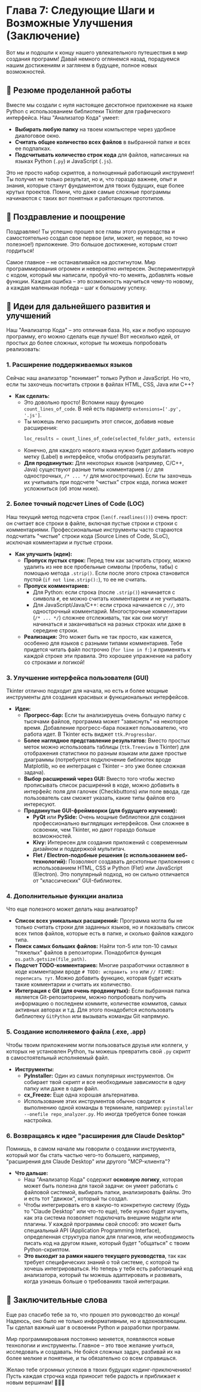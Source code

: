 # Глава 7: Следующие Шаги и Возможные Улучшения (Заключение)

Вот мы и подошли к концу нашего увлекательного путешествия в мир создания программ! Давай немного оглянемся назад, порадуемся нашим достижениям и заглянем в будущее, полное новых возможностей.

## 🏁 Резюме проделанной работы

Вместе мы создали с нуля настоящее десктопное приложение на языке Python с использованием библиотеки Tkinter для графического интерфейса. Наш "Анализатор Кода" умеет:

*   **Выбирать любую папку** на твоем компьютере через удобное диалоговое окно.
*   **Считать общее количество всех файлов** в выбранной папке и всех ее подпапках.
*   **Подсчитывать количество строк кода** для файлов, написанных на языках Python (`.py`) и JavaScript (`.js`).

Это не просто набор скриптов, а полноценный работающий инструмент! Ты получил не только результат, но и, что гораздо важнее, опыт и знания, которые станут фундаментом для твоих будущих, еще более крутых проектов. Помни, что даже самые сложные программы начинаются с таких вот понятных и работающих прототипов.

## 🎉 Поздравление и поощрение

Поздравляю! Ты успешно прошел все главы этого руководства и самостоятельно создал свое первое (или, может, не первое, но точно полезное!) приложение. Это большое достижение, которым стоит гордиться!

Самое главное – не останавливайся на достигнутом. Мир программирования огромен и невероятно интересен. Экспериментируй с кодом, который мы написали, пробуй что-то менять, добавлять новые функции. Каждая ошибка – это возможность научиться чему-то новому, а каждая маленькая победа – шаг к большому успеху.

## 🚀 Идеи для дальнейшего развития и улучшений

Наш "Анализатор Кода" – это отличная база. Но, как и любую хорошую программу, его можно сделать еще лучше! Вот несколько идей, от простых до более сложных, которые ты можешь попробовать реализовать:

### 1. Расширение поддерживаемых языков

Сейчас наш анализатор "понимает" только Python и JavaScript. Но что, если ты захочешь посчитать строки в файлах HTML, CSS, Java или C++?

*   **Как сделать:**
    *   Это довольно просто! Вспомни нашу функцию `count_lines_of_code`. В ней есть параметр `extensions=['.py', '.js']`.
    *   Ты можешь легко расширить этот список, добавив новые расширения:
        ```python
        loc_results = count_lines_of_code(selected_folder_path, extensions=['.py', '.js', '.java', '.cpp', '.h', '.html', '.css'])
        ```
    *   Конечно, для каждого нового языка нужно будет добавить новую метку (Label) в интерфейсе, чтобы отобразить результат.
    *   **Для продвинутых:** Для некоторых языков (например, C/C++, Java) существуют разные типы комментариев (`//` для однострочных, `/* ... */` для многострочных). Если ты захочешь их учитывать при подсчете "чистых" строк кода, логика может усложниться (об этом ниже).

### 2. Более точный подсчет Lines of Code (LOC)

Наш текущий метод подсчета строк (`len(f.readlines())`) очень прост: он считает все строки в файле, включая пустые строки и строки с комментариями. Профессиональные инструменты часто стараются подсчитать "чистые" строки кода (Source Lines of Code, SLoC), исключая комментарии и пустые строки.

*   **Как улучшить (идеи):**
    *   **Пропуск пустых строк:** Перед тем как засчитать строку, можно удалить из нее все пробельные символы (пробелы, табы) с помощью метода `.strip()`. Если после этого строка становится пустой (`if not line.strip():`), то ее не считать.
    *   **Пропуск комментариев:**
        *   Для Python: если строка (после `.strip()`) начинается с символа `#`, ее можно считать комментарием и не учитывать.
        *   Для JavaScript/Java/C++: если строка начинается с `//`, это однострочный комментарий. Многострочные комментарии (`/* ... */`) сложнее отслеживать, так как они могут начинаться и заканчиваться на разных строках или даже в середине строки.
    *   **Реализация:** Это может быть не так просто, как кажется, особенно для языков с разными типами комментариев. Тебе придется читать файл построчно (`for line in f:`) и применять к каждой строке эти правила. Это хорошее упражнение на работу со строками и логикой!

### 3. Улучшение интерфейса пользователя (GUI)

Tkinter отлично подходит для начала, но есть и более мощные инструменты для создания красивых и функциональных интерфейсов.

*   **Идеи:**
    *   **Прогресс-бар:** Если ты анализируешь очень большую папку с тысячами файлов, программа может "зависнуть" на некоторое время. Добавление прогресс-бара покажет пользователю, что работа идет. В Tkinter есть виджет `ttk.Progressbar`.
    *   **Более наглядное представление результатов:** Вместо простых меток можно использовать таблицы (`ttk.Treeview` в Tkinter) для отображения статистики по разным языкам или даже простые диаграммы (потребуется подключение библиотек вроде Matplotlib, но ее интеграция с Tkinter – это уже более сложная задача).
    *   **Выбор расширений через GUI:** Вместо того чтобы жестко прописывать список расширений в коде, можно добавить в интерфейс поля для галочек (Checkbuttons) или поле ввода, где пользователь сам сможет указать, какие типы файлов его интересуют.
    *   **Продвинутые GUI-фреймворки (для будущего изучения):**
        *   **PyQt** или **PySide:** Очень мощные библиотеки для создания профессионально выглядящих интерфейсов. Они сложнее в освоении, чем Tkinter, но дают гораздо больше возможностей.
        *   **Kivy:** Интересен для создания приложений с современным дизайном и поддержкой мультитач.
        *   **Flet / Electron-подобные решения (с использованием веб-технологий):** Позволяют создавать десктопные приложения с использованием HTML, CSS и Python (Flet) или JavaScript (Electron). Это популярный подход, но он сильно отличается от "классических" GUI-библиотек.

### 4. Дополнительные функции анализа

Что еще полезного может делать наш анализатор?

*   **Список всех уникальных расширений:** Программа могла бы не только считать строки для заданных языков, но и показывать список всех типов файлов, которые есть в папке, и сколько файлов каждого типа.
*   **Поиск самых больших файлов:** Найти топ-5 или топ-10 самых "тяжелых" файлов в репозитории. Понадобится функция `os.path.getsize(file_path)`.
*   **Подсчет TODO-комментариев:** Многие разработчики оставляют в коде комментарии вроде `# TODO: исправить это` или `// FIXME: переписать тут`. Можно добавить функцию, которая будет искать такие комментарии и считать их количество.
*   **Интеграция с Git (для очень продвинутых):** Если выбранная папка является Git-репозиторием, можно попробовать получить информацию о последнем коммите, количестве коммитов, самых активных авторах и т.д. Для этого понадобится использовать библиотеку `GitPython` или вызывать команды Git напрямую.

### 5. Создание исполняемого файла (.exe, .app)

Чтобы твоим приложением могли пользоваться друзья или коллеги, у которых не установлен Python, ты можешь превратить свой `.py` скрипт в самостоятельный исполняемый файл.

*   **Инструменты:**
    *   **PyInstaller:** Один из самых популярных инструментов. Он собирает твой скрипт и все необходимые зависимости в одну папку или даже в один файл.
    *   **cx_Freeze:** Еще одна хорошая альтернатива.
    *   Использование этих инструментов обычно сводится к выполнению одной команды в терминале, например: `pyinstaller --onefile repo_analyzer.py`. Но иногда требуется более тонкая настройка.

### 6. Возвращаясь к идее "расширения для Claude Desktop"

Помнишь, в самом начале мы говорили о создании инструмента, который мог бы стать частью чего-то большего, например, "расширения для Claude Desktop" или другого "MCP-клиента"?

*   **Что дальше:**
    *   Наш "Анализатор Кода" содержит **основную логику**, которая может быть полезна для такой задачи: он умеет работать с файловой системой, выбирать папки, анализировать файлы. Это и есть тот "движок", который ты создал.
    *   Чтобы интегрировать его в какую-то конкретную систему (будь то "Claude Desktop" или что-то еще), тебе нужно будет изучить, как эта система позволяет подключать внешние модули или плагины. У каждой программы свой способ: это может быть специальный API (Application Programming Interface), определенная структура папок для плагинов, или необходимость писать код на другом языке, который будет "общаться" с твоим Python-скриптом.
    *   **Это выходит за рамки нашего текущего руководства**, так как требует специфических знаний о той системе, с которой ты хочешь интегрироваться. Но теперь у тебя есть работающий код анализатора, который ты можешь адаптировать и развивать, когда узнаешь больше о требованиях такой интеграции.

## 👋 Заключительные слова

Еще раз спасибо тебе за то, что прошел это руководство до конца! Надеюсь, оно было не только информативным, но и вдохновляющим. Ты сделал важный шаг в освоении Python и разработки программ.

Мир программирования постоянно меняется, появляются новые технологии и инструменты. Главное – это твое желание учиться, исследовать и создавать. Не бойся сложных задач, разбивай их на более мелкие и понятные, и ты обязательно со всем справишься.

Желаю тебе огромных успехов в твоих будущих кодинг-приключениях! Пусть каждая строчка кода приносит тебе радость и приближает к новым вершинам! 🚀✨🐍
